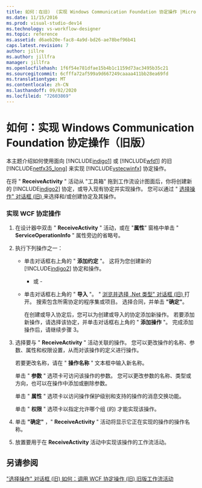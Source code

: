 ```yaml
---
title: 如何：在旧)  (实现 Windows Communication Foundation 协定操作 |Microsoft Docs
ms.date: 11/15/2016
ms.prod: visual-studio-dev14
ms.technology: vs-workflow-designer
ms.topic: reference
ms.assetid: d6aeb20e-fac8-4a9d-bd26-ae78bef96b41
caps.latest.revision: 7
author: jillre
ms.author: jillfra
manager: jillfra
ms.openlocfilehash: 1f6f54e781dfae15b4b1c1159d73ac3495b35c21
ms.sourcegitcommit: 6cfffa72af599a9d667249caaaa411bb28ea69fd
ms.translationtype: MT
ms.contentlocale: zh-CN
ms.lasthandoff: 09/02/2020
ms.locfileid: "72603869"
---
```

# <a name="how-to-implement-a-windows-communication-foundation-contract-operation-legacy"></a>如何：实现 Windows Communication Foundation 协定操作（旧版）
本主题介绍如何使用面向 [!INCLUDE[indigo1](../includes/indigo1-md.md)] 或 [!INCLUDE[wfd1](../includes/wfd1-md.md)] 的旧 [!INCLUDE[netfx35_long](../includes/netfx35-long-md.md)] 来实现 [!INCLUDE[vstecwinfx](../includes/vstecwinfx-md.md)] 协定操作。

 在将 " **ReceiveActivity** " 活动从 "工具箱" 拖到工作流设计图面后，你将创建新的 [!INCLUDE[indigo2](../includes/indigo2-md.md)] 协定，或导入现有协定并实现操作。 您可以通过 " [选择操作" 对话框 (旧) ](../workflow-designer/choose-operation-dialog-box-legacy.md)来选择和/或创建协定及其操作。

### <a name="to-implement-a-wcf-contract-operation"></a>实现 WCF 协定操作

1. 在设计器中双击 " **ReceiveActivity** " 活动，或在 "**属性**" 窗格中单击 " **ServiceOperationInfo** " 属性旁边的省略号。

2. 执行下列操作之一：

   - 单击对话框右上角的 " **添加约定** "。 这将为您创建新的 [!INCLUDE[indigo2](../includes/indigo2-md.md)] 协定和操作。

      - 或 -

   - 单击对话框右上角的 " **导入** "。 " [浏览并选择 .Net 类型" 对话框 (旧) ](../workflow-designer/browse-and-select-a-dotnet-type-dialog-box-legacy.md) 打开。 搜索包含所需协定的程序集或项目。 选择合同，并单击 **"确定"**。

     在创建或导入协定后，您可以为创建或导入的协定添加新操作。 若要添加新操作，请选择该协定，并单击对话框右上角的 " **添加操作** "。 完成添加操作后，请继续步骤 3。

3. 选择要与 " **ReceiveActivity** " 活动关联的操作。 您可以更改操作的名称、参数、属性和权限设置，从而对该操作的定义进行操作。

    若要更改名称，请在 " **操作名称** " 文本框中输入新名称。

    单击 " **参数** " 选项卡可访问该操作的参数。 您可以更改参数的名称、类型或方向，也可以在操作中添加或删除参数。

    单击 " **属性** " 选项卡以访问操作保护级别和支持的操作的消息交换功能。

    单击 " **权限** " 选项卡以指定允许哪个组 (的) 才能实现该操作。

4. 单击 **"确定"** ，" **ReceiveActivity** " 活动将显示它正在实现的操作的操作名称。

5. 放置要用于在 **ReceiveActivity** 活动中实现该操作的工作流活动。

## <a name="see-also"></a>另请参阅
 ["选择操作" 对话框 (旧) ](../workflow-designer/choose-operation-dialog-box-legacy.md) [如何：调用 WCF 协定操作 (旧) ](../workflow-designer/how-to-invoke-a-windows-communication-foundation-contract-operation-legacy.md) [旧版工作流活动](../workflow-designer/legacy-workflow-activities.md)